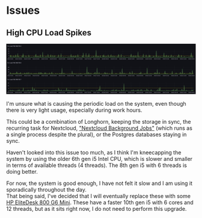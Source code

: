 # Issues

## High CPU Load Spikes

![CPULoad](./images/CPULoad-individualNodes.png)

I'm unsure what is causing the periodic load on the system, even though there is very light usage, especially during work hours. 

This could be a combination of Longhorn, keeping the storage in sync, the recurring task for Nextcloud, ["Nextcloud Background Jobs"](https://docs.nextcloud.com/server/latest/admin_manual/configuration_server/background_jobs_configuration.html) (which runs as a single process despite the plural), or the Postgres databases staying in sync.  

Haven't looked into this issue too much, as I think I'm kneecapping the system by using the older 6th gen i5 Intel CPU, which is slower and smaller in terms of available threads (4 threads). The 8th gen i5 with 6 threads is doing better.  

For now, the system is good enough, I have not felt it slow and I am using it sporadically throughout the day.  
That being said, I've decided that I will eventually replace these with some [HP EliteDesk 800 G6 Mini](https://www.servethehome.com/hp-elitedesk-800-g6-mini-65w-review-tmm-more-power/). These have a faster 10th gen i5 with 6 cores and 12 threads, but as it sits right now, I do not need to perform this upgrade.  
